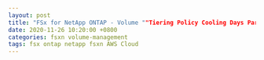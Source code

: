 ```yaml
---
layout: post
title: "FSx for NetApp ONTAP - Volume ""Tiering Policy Cooling Days Parameter"""
date: 2020-11-26 10:20:00 +0800
categories: fsxn volume-management
tags: fsx ontap netapp fsxn AWS Cloud
---
```


